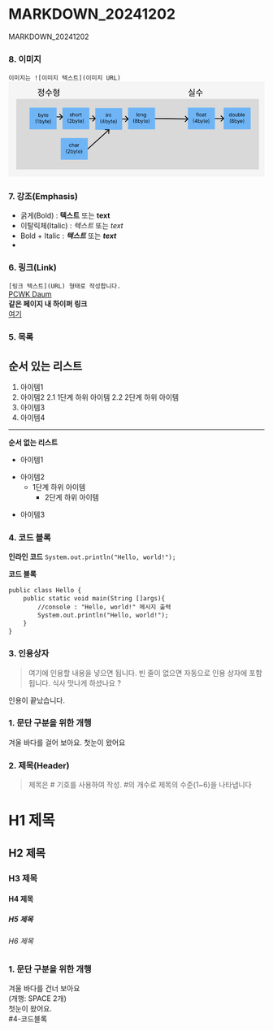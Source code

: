 # MARKDOWN_20241202
MARKDOWN_20241202

### 8. 이미지
`이미지는 ![이미지 텍스트](이미지 URL)`
![Casting](casting.png)

### 7. 강조(Emphasis)
- 굵게(Bold) : **텍스트** 또는 __text__  
- 이탈릭체(Italic) : *텍스트* 또는 _text_
- Bold + Italic : ***텍스트*** 또는 ___text___
- 

### 6. 링크(Link)
`[링크 텍스트](URL) 형태로 작성합니다.`  
[PCWK Daum](https://cafe.daum.net/pcwk)  
**같은 페이지 내 하이퍼 링크**  
[여기](#4-코드-블록)  

### 5. 목록
**순서 있는 리스트**
 ---
1. 아이템1
2. 아이템2
   2.1 1단계 하위 아이템
   2.2 2단계 하위 아이템
9. 아이템3
9. 아이템4
***

**순서 없는 리스트**
- 아이템1  
+ 아이템2  
  - 1단계 하위 아이템  
      * 2단계 하위 아이템
* 아이템3  

### 4. 코드 블록
**인라인 코드**
`System.out.println("Hello, world!");`

 **코드 블록**
```
public class Hello {
	public static void main(String []args){
		//console : "Hello, world!" 메시지 출력
		System.out.println("Hello, world!");
	}
}
```

### 3. 인용상자
>여기에 인용할  내용을 넣으면 됩니다.
>빈 줄이 없으면 자동으로 인용 상자에 포함됩니다.
>식사 맛나게 하셨나요 ?

인용이 끝났습니다.

### 1. 문단 구분을 위한 개행
겨울 바다를 걸어 보아요.
첫눈이 왔어요

### 2. 제목(Header)
>제목은 # 기호를 사용하여 작성. #의 개수로 제목의 수준(1~6)을 나타냅니다

# H1 제목
## H2 제목
### H3 제목
#### H4 제목
##### H5 제목
###### H6 제목

### 1. 문단 구분을 위한 개행
겨울 바다를 건너 보아요  
(개행: SPACE 2개)  
첫눈이 왔어요.  
#4-코드블록
